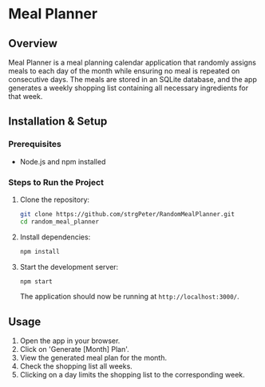 # Meal Planner

## Overview
Meal Planner is a meal planning calendar application that randomly assigns meals to each day of the month while ensuring no meal is repeated on consecutive days. The meals are stored in an SQLite database, and the app generates a weekly shopping list containing all necessary ingredients for that week.


## Installation & Setup

### Prerequisites
- Node.js and npm installed

### Steps to Run the Project
1. Clone the repository:
   ```sh
   git clone https://github.com/strgPeter/RandomMealPlanner.git
   cd random_meal_planner
   ```
2. Install dependencies:
   ```sh
   npm install
   ```
3. Start the development server:
   ```sh
   npm start
   ```
   The application should now be running at `http://localhost:3000/`.


## Usage
1. Open the app in your browser.
2. Click on 'Generate [Month] Plan'.
3. View the generated meal plan for the month.
4. Check the shopping list all weeks.
5. Clicking on a day limits the shopping list to the corresponding week.


